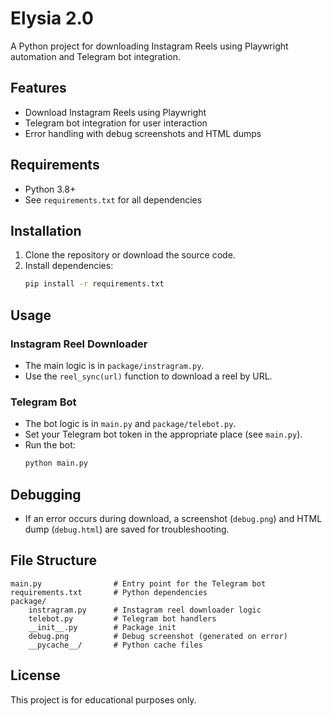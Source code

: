 # Elysia 2.0

A Python project for downloading Instagram Reels using Playwright automation and Telegram bot integration.

## Features
- Download Instagram Reels using Playwright
- Telegram bot integration for user interaction
- Error handling with debug screenshots and HTML dumps

## Requirements
- Python 3.8+
- See `requirements.txt` for all dependencies

## Installation
1. Clone the repository or download the source code.
2. Install dependencies:
   ```bash
   pip install -r requirements.txt
   ```

## Usage
### Instagram Reel Downloader
- The main logic is in `package/instragram.py`.
- Use the `reel_sync(url)` function to download a reel by URL.

### Telegram Bot
- The bot logic is in `main.py` and `package/telebot.py`.
- Set your Telegram bot token in the appropriate place (see `main.py`).
- Run the bot:
   ```bash
   python main.py
   ```

## Debugging
- If an error occurs during download, a screenshot (`debug.png`) and HTML dump (`debug.html`) are saved for troubleshooting.

## File Structure
```
main.py                # Entry point for the Telegram bot
requirements.txt       # Python dependencies
package/
    instragram.py      # Instagram reel downloader logic
    telebot.py         # Telegram bot handlers
    __init__.py        # Package init
    debug.png          # Debug screenshot (generated on error)
    __pycache__/       # Python cache files
```

## License
This project is for educational purposes only.
